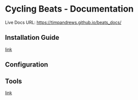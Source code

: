 # Cycling Beats - Documentation
Live Docs URL:  <a href="https://timpandrews.github.io/beats_docs/" target="_blank">https://timpandrews.github.io/beats_docs/</a>

## Installation Guide  
[link](dev_install.md)

## Configuration

## Tools 
[link](tools.md)

